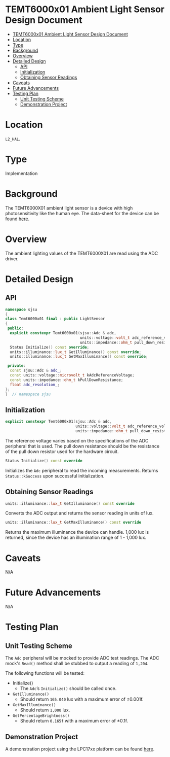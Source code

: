 # TEMT6000x01 Ambient Light Sensor Design Document

- [TEMT6000x01 Ambient Light Sensor Design Document](#temt6000x01-ambient-light-sensor-design-document)
- [Location](#location)
- [Type](#type)
- [Background](#background)
- [Overview](#overview)
- [Detailed Design](#detailed-design)
  - [API](#api)
  - [Initialization](#initialization)
  - [Obtaining Sensor Readings](#obtaining-sensor-readings)
- [Caveats](#caveats)
- [Future Advancements](#future-advancements)
- [Testing Plan](#testing-plan)
  - [Unit Testing Scheme](#unit-testing-scheme)
  - [Demonstration Project](#demonstration-project)

# Location
`L2_HAL`.

# Type
Implementation

# Background
The TEMT6000X01 ambient light sensor is a device with high photosensitivity like
the human eye. The data-sheet for the device can be found
[here](/datasheets/sjone/Light-Sensor/temt6000.pdf).

# Overview
The ambient lighting values of the TEMT6000X01 are read using the ADC driver.

# Detailed Design
## API
```C++
namespace sjsu
{
class Temt6000x01 final : public LightSensor
{
 public:
  explicit constexpr Temt6000x01(sjsu::Adc & adc,
                                 units::voltage::volt_t adc_reference_voltage,
                                 units::impedance::ohm_t pull_down_resistance);
  Status Initialize() const override;
  units::illuminance::lux_t GetIlluminance() const override;
  units::illuminance::lux_t GetMaxIlluminance() const override;

 private:
  const sjsu::Adc & adc_;
  const units::voltage::microvolt_t kAdcReferenceVoltage;
  const units::impedance::ohm_t kPullDownResistance;
  float adc_resolution_;
};
}  // namespace sjsu
```

## Initialization
```c++
explicit constexpr Temt6000x01(sjsu::Adc & adc,
                               units::voltage::volt_t adc_reference_voltage,
                               units::impedance::ohm_t pull_down_resistance);
```
The reference voltage varies based on the specifications of the ADC peripheral
that is used. The pull down resistance should be the resistance of the pull
down resistor used for the hardware circuit.

```c++
Status Initialize() const override
```
Initializes the `Adc` peripheral to read the incoming measurements. Returns
`Status::kSuccess` upon successful initialization.

## Obtaining Sensor Readings
```c++
units::illuminance::lux_t GetIlluminance() const override
```
Converts the ADC output and returns the sensor reading in units of lux.

```c++
units::illuminance::lux_t GetMaxIlluminance() const override
```
Returns the maximum illuminance the device can handle. 1,000 lux is returned,
since the device has an illumination range of 1 - 1,000 lux.

# Caveats
N/A

# Future Advancements
N/A

# Testing Plan
## Unit Testing Scheme
The `Adc` peripheral will be mocked to provide ADC test readings. The ADC mock's
`Read()` method shall be stubbed to output a reading of `1,204`.

The following functions will be tested:
- Initialize()
  - The `Adc`’s `Initialize()` should be called once.
- `GetIlluminance()`
  - Should return `165.040` lux with a maximum error of ±0.001f.
- `GetMaxIlluminance()`
  - Should return `1,000` lux.
- `GetPercentageBrightness()`
  - Should return `0.165f` with a maximum error of ±0.1f.

## Demonstration Project
A demonstration project using the LPC17xx platform can be found
[here](/demos/sjone/light_sensor/source/main.cpp).
